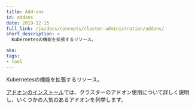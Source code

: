```yaml
---
title: Add-ons
id: addons
date: 2019-12-15
full_link: /ja/docs/concepts/cluster-administration/addons/
short_description: >
  Kubernetesの機能を拡張するリソース。

aka:
tags:
- tool
---
```

  Kubernetesの機能を拡張するリソース。

<!--more-->
[アドオンのインストール](/ja/docs/concepts/cluster-administration/addons/)では、クラスターのアドオン使用について詳しく説明し、いくつかの人気のあるアドオンを列挙します。
